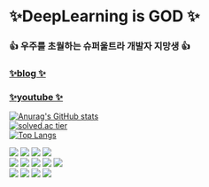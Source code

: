 
# ✨DeepLearning is GOD ✨
### 👍 우주를 초월하는 슈퍼울트라 개발자 지망생 👍
###  <a href="https://blog.naver.com/nova020510">✨blog ✨</a>
### <a href="https://www.youtube.com/channel/UCVXZYtf62qsP4ifgKBmKthQ">✨youtube ✨</a>

[![Anurag's GitHub stats](https://github-readme-stats.vercel.app/api?username=devaspirant0510)](https://github.com/anuraghazra/github-readme-stats)<br>
[![solved.ac tier](http://mazassumnida.wtf/api/generate_badge?boj=seungho0510)](https://solved.ac/seungho0510)<br>
[![Top Langs](https://github-readme-stats.vercel.app/api/top-langs/?username=devaspirant0510&layout=compact)](https://github.com/anuraghazra/github-readme-stats)

<img src="https://img.shields.io/badge/Python-3766AB?style=flat-square&logo=Python&logoColor=white"/></a>
<img src="https://img.shields.io/badge/JavaScript-F7DF1E?style=flat-square&logo=JavaScript&logoColor=white"/></a>
<img src="https://img.shields.io/badge/Java-007396?style=flat-square&logo=Java&logoColor=white"/></a>
<img src="https://img.shields.io/badge/C++-00599C?style=flat-square&logo=C%2B%2B&logoColor=white"/></a><br>
<img src="https://img.shields.io/badge/Flask-000000?style=flat-square&logo=Flask&logoColor=white"/></a>
<img src="https://img.shields.io/badge/NumPy-013243?style=flat-square&logo=NumPy&logoColor=white"/></a>
<img src="https://img.shields.io/badge/Android-3DDC84?style=flat-square&logo=Android&logoColor=white"/></a>
<img src="https://img.shields.io/badge/Node.js-339933?style=flat-square&logo=Node.js&logoColor=white"/></a>
<img src="https://img.shields.io/badge/PyTorch-EE4C2C?style=flat-square&logo=PyTorch&logoColor=white"/></a><br>
<img src="https://img.shields.io/badge/Firebase-FFCA28?style=flat-square&logo=Firebase&logoColor=white"/></a>
<img src="https://img.shields.io/badge/MySQL-4479A1?style=flat-square&logo=MySQL&logoColor=white"/></a>
<img src="https://img.shields.io/badge/SQLite-003B57?style=flat-square&logo=SQLite&logoColor=white"/></a>
<img src="https://img.shields.io/badge/MongoDB-47A248?style=flat-square&logo=MongoDB&logoColor=white"/></a>

